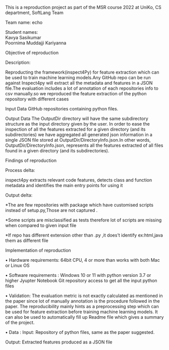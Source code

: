 This is a reproduction project as part of the MSR course 2022 at UniKo, CS department, SoftLang Team    


Team name: echo  



Student names:  
Kavya Sasikumar  
Poornima Muddajji Kariyanna

Objective of reproduction

Description:

Reproducting the framework(inspect4Py) for feature extraction which can be used to train machine learning models.Any GitHub repo can be run against Inspect4py will extract all the metadata and features in a JSON file.The evaluation includes a lot of annotation of each repositories info to csv manually.so we reproduced the feature extraction of the python repository with different cases

Input Data
GitHub repositories containing python files.

Output Data
The OutputDir directory will have the same subdirectory structure as the input directory given by the user. In order to ease the inspection of all the features extracted for a given directory (and its subdirectories) we have aggregated all generated json information in a single JSON file stored at OutputDir/DirectoryInfo.json.In other words, OutputDir/DirectoryInfo.json, represents all the features extracted of all files found in a given directory (and its subdirectories).

Findings of reproduction

Process delta: 

inspect4py extracts relevant code features, detects class and function metadata and identifies the main entry points for using it

Output delta:

*The are few repositories with package which have customised scripts instead of setup.py,Those are not captured .

*Some scripts are misclassified as tests therefore lot of scripts are missing when compared to given input file

*If repo has different extension other than .py ,it does’t identify ex:html,java them as different file



Implementation of reproduction

• Hardware requirements: 64bit CPU, 4 or more than
 works with both Mac or Linux OS
	
• Software requirements :
 Windows 10 or 11 with python version 3.7 or higher
Jyupter Notebook
Git repository access to get all the input python files

• Validation: The evaluation metric is not exactly calculated as mentioned in the paper since lot of manually annotation is the procedure followed in the paper. The reproducibility mainly hints as a preprocessing step which can be used for feature extraction before training machine learning models. It can also be used to automatically fill up Readme file which gives a summary of the project.

• Data : 
Input: Repository of python files, same as the paper suggested.

Output: Extracted features produced as a JSON file 
